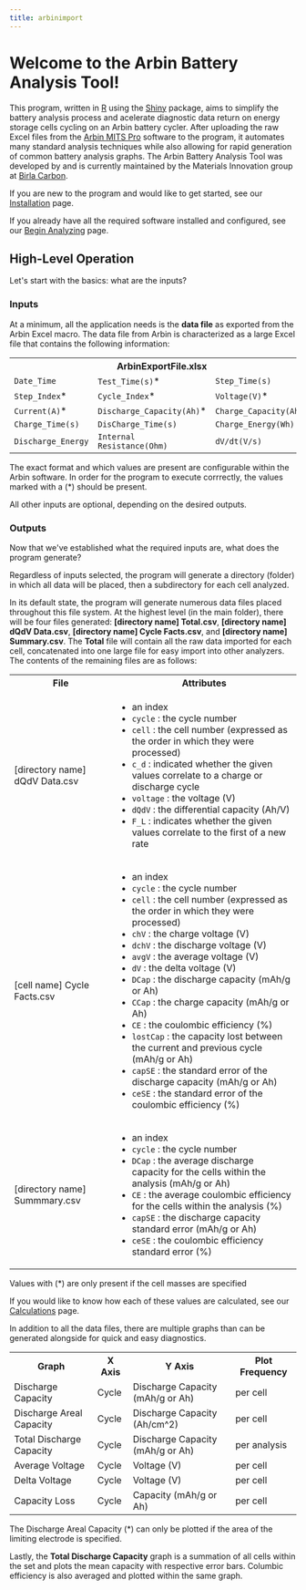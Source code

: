```yaml
---
title: arbinimport
---
```


# Welcome to the Arbin Battery Analysis Tool!

This program, written in [R](https://www.r-project.org/) using the [Shiny](https://shiny.rstudio.com/) package, aims to simplify the battery analysis process and acelerate diagnostic data return on energy storage cells cycling on an Arbin battery cycler. After uploading the raw Excel files from the [Arbin MITS Pro](https://www.arbin.com/software/) software to the program, it automates many standard analysis techniques while also allowing for rapid generation of common battery analysis graphs. The Arbin Battery Analysis Tool was developed by and is currently maintained by the Materials Innovation group at [Birla Carbon](https://www.birlacarbon.com). 

If you are new to the program and would like to get started, see our [Installation](Installation.md) page.

If you already have all the required software installed and configured, see our [Begin Analyzing](begin-analyzing.md) page.

## High-Level Operation

Let's start with the basics: what are the inputs?

### Inputs

At a minimum, all the application needs is the **data file** as exported from the Arbin Excel macro. The data file from Arbin is characterized as a large Excel file that contains the following information:

<table class="center">
  <tr>
    <th colspan="3">ArbinExportFile.xlsx</th>
  </tr>
  <tr>
    <td><code>Date_Time</code></td>
    <td><code>Test_Time(s)</code>*</td>
    <td><code>Step_Time(s)</code></td>
  </tr>
  <tr>
    <td><code>Step_Index</code>*</td>
    <td><code>Cycle_Index</code>*</td>
    <td><code>Voltage(V)</code>*</td>
  </tr>
  <tr>
    <td><code>Current(A)</code>*</td>
    <td><code>Discharge_Capacity(Ah)</code>*</td>
    <td><code>Charge_Capacity(Ah)</code>*</td>
  </tr>
  <tr>
    <td><code>Charge_Time(s)</code></td>
    <td><code>DisCharge_Time(s)</code></td>
    <td><code>Charge_Energy(Wh)</code></td>
  </tr>
  <tr>
    <td><code>Discharge_Energy</code></td>
    <td><code>Internal Resistance(Ohm)</code></td>
    <td><code>dV/dt(V/s)</code></td>
  </tr>
</table>

The exact format and which values are present are configurable within the Arbin software. In order for the program to execute corrrectly, the values marked with a (\*) should be present.

All other inputs are optional, depending on the desired outputs.

### Outputs

Now that we've established what the required inputs are, what does the program generate? 

Regardless of inputs selected, the program will generate a directory (folder) in which all data will be placed, then a subdirectory for each cell analyzed. 

In its default state, the program will generate numerous data files placed throughout this file system. At the highest level (in the main folder), there will be four files generated: **[directory name] Total.csv**, **[directory name] dQdV Data.csv**, **[directory name] Cycle Facts.csv**, and **[directory name] Summary.csv**. The **Total** file will contain all the raw data imported for each cell, concatenated into one large file for easy import into other analyzers. The contents of the remaining files are as follows:

<table>
  <tr>
    <th>File</th>
    <th>Attributes</th>
  </tr>
  <tr>
    <td>[directory name] dQdV Data.csv</td>
    <td style="text-align: left;">
      <ul>
        <li>an index<br></li>
        <li><code>cycle</code> : the cycle number</li>
        <li><code>cell</code> : the cell number (expressed as the order in which they were processed)</li>
        <li><code>c_d</code> : indicated whether the given values correlate to a charge or discharge cycle</li>
        <li><code>voltage</code> : the voltage (V)</li>
        <li><code>dQdV</code> : the differential capacity (Ah/V)</li>
        <li><code>F_L</code> : indicates whether the given values correlate to the first of a new rate</li>
      </ul>
    </td>
  </tr>
  <tr>
    <td>[cell name] Cycle Facts.csv</td>
    <td style="text-align: left;">
      <ul>
        <li>an index</li>
        <li><code>cycle</code> : the cycle number</li>
        <li><code>cell</code> : the cell number (expressed as the order in which they were processed)</li>
        <li><code>chV</code> : the charge voltage (V)</li>
        <li><code>dchV</code> : the discharge voltage (V)</li>
        <li><code>avgV</code> : the average voltage (V)</li>
        <li><code>dV</code> : the delta voltage (V)</li>
        <li><code>DCap</code> : the discharge capacity (mAh/g or Ah)</li>
        <li><code>CCap</code> : the charge capacity (mAh/g or Ah)</li>
        <li><code>CE</code> : the coulombic efficiency (%)</li>
        <li><code>lostCap</code> : the capacity lost between the current and previous cycle (mAh/g or Ah)</li>
        <li><code>capSE</code> : the standard error of the discharge capacity (mAh/g or Ah)</li>
        <li><code>ceSE</code> : the standard error of the coulombic efficiency (%)</li>
      </ul>
    </td>
  </tr>
  <tr>
  <td>[directory name] Summmary.csv</td>
  <td style="text-align: left;">
    <ul>
      <li>an index<br></li>
      <li><code>cycle</code> : the cycle number</li>
      <li><code>DCap</code> : the average discharge capacity for the cells within the analysis (mAh/g or Ah)</li>
      <li><code>CE</code> : the average coulombic efficiency for the cells within the analysis (%)</li>
      <li><code>capSE</code> : the discharge capacity standard error (mAh/g or Ah)</li>
      <li><code>ceSE</code> : the coulombic efficiency standard error (%)</li>
    </ul>
  </td>
</tr>
</table>
      
Values with (\*) are only present if the cell masses are specified

If you would like to know how each of these values are calculated, see our [Calculations](Calculations.md) page.

In addition to all the data files, there are multiple graphs than can be generated alongside for quick and easy diagnostics. 

<table>
  <tr>
    <th>Graph</th>
    <th>X Axis</th>
    <th>Y Axis</th>
    <th><span style="font-weight:bold">Plot Frequency</span><br></th>
  </tr>
  <tr>
    <td>Discharge Capacity</td>
    <td>Cycle</td>
    <td>Discharge Capacity (mAh/g or Ah)</td>
    <td>per cell</td>
  </tr>
  <tr>
    <td>Discharge Areal Capacity</td>
    <td>Cycle</td>
    <td>Discharge Capacity (Ah/cm^2)</td>
    <td>per cell</td>
  </tr>
  <tr>
    <td>Total Discharge Capacity</td>
    <td>Cycle</td>
    <td>Discharge Capacity (mAh/g or Ah)</td>
    <td>per analysis</td>
  </tr>
  <tr>
    <td>Average Voltage</td>
    <td>Cycle</td>
    <td>Voltage (V)</td>
    <td>per cell</td>
  </tr>
  <tr>
    <td>Delta Voltage</td>
    <td>Cycle</td>
    <td>Voltage (V)</td>
    <td>per cell</td>
  </tr>
  <tr>
    <td>Capacity Loss</td>
    <td>Cycle</td>
    <td>Capacity (mAh/g or Ah)</td>
    <td>per cell</td>
  </tr>
</table>

The Discharge Areal Capacity (\*) can only be plotted if the area of the limiting electrode is specified.

Lastly, the **Total Discharge Capacity** graph is a summation of all cells within the set and plots the mean capacity with respective error bars. Columbic efficiency is also averaged and plotted within the same graph.
